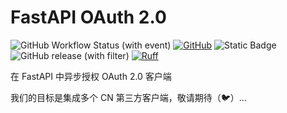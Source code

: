 # FastAPI OAuth 2.0

![GitHub Workflow Status (with event)](https://img.shields.io/github/actions/workflow/status/fastapi-practices/fastapi_oauth20/ci.yml?logo=github)
[![GitHub](https://img.shields.io/github/license/wu-clan/httpfpt)](https://github.com/wu-clan/httpfpt/blob/master/LICENSE)
![Static Badge](https://img.shields.io/badge/python-3.10%20%7C%203.11%20%7C%203.12%20%7C%203.13-blue)
![GitHub release (with filter)](https://img.shields.io/github/v/release/fastapi-practices/fastapi_oauth20)
[![Ruff](https://img.shields.io/endpoint?url=https://raw.githubusercontent.com/astral-sh/ruff/main/assets/badge/v2.json)](https://github.com/astral-sh/ruff)

在 FastAPI 中异步授权 OAuth 2.0 客户端

我们的目标是集成多个 CN 第三方客户端，敬请期待（🐦）...
